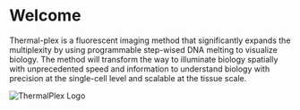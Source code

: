 # Welcome
Thermal-plex is a fluorescent imaging method that significantly expands the multiplexity by using programmable step-wised DNA melting to visualize biology. The method will transform the way to illuminate biology spatially with unprecedented speed and information to understand biology with precision at the single-cell level and scalable at the tissue scale.

![ThermalPlex Logo](thermal_plex.png)
